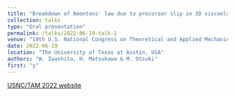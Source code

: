 ```yaml
---
title: "Breakdown of Amontons' law due to precursor slip in 3D viscoelastic object"
collection: talks
type: "Oral presentation"
permalink: /talks/2022-06-19-talk-1
venue: "19th U.S. National Congress on Theoretical and Applied Mechanics (USNC/TAM 2022)"
date: 2022-06-19
location: "The University of Texas at Austin, USA"
authors: "W. Iwashita, H. Matsukawa & M. Otsuki"
first: "y"
---
```


[USNC/TAM 2022 website](https://www.usnctam2022.org/)
